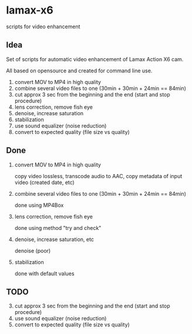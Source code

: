 # lamax-x6
scripts for video enhancement

## Idea

Set of scripts for automatic video enhancement of Lamax Action X6 cam.

All based on opensource and created for command line use.


1. convert MOV to MP4 in high quality
2. combine several video files to one (30min + 30min + 24min == 84min)
3. cut approx 3 sec from the beginning and the end (start and stop procedure)
4. lens correction, remove fish eye
5. denoise, increase saturation
6. stabilization
7. use sound equalizer (noise reduction)
8. convert to expected quality (file size vs quality)
 


## Done

1. convert MOV to MP4 in high quality

   copy video lossless, transcode audio to AAC, copy metadata of input video (created date, etc)

2. combine several video files to one (30min + 30min + 24min == 84min)

   done using MP4Box

4. lens correction, remove fish eye

   done using method "try and check"

5. denoise, increase saturation, etc

   denoise (poor)

6. stabilization

   done with default values


## TODO

3. cut approx 3 sec from the beginning and the end (start and stop procedure)
7. use sound equalizer (noise reduction)
8. convert to expected quality (file size vs quality)

